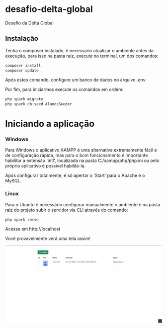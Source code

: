 # desafio-delta-global
Desafio da Delta Global

## Instalação

Tenha o composer instalado, é necessario atualizar o ambiente antes da execução, para isso na pasta raiz, execute no terminal, um dos comandos:

```
composer install
composer update
```
Após estes comando, configure um banco de dados no arquivo .env
    
Por fim, para iniciarmos execute os comandos em ordem:
```
php spark migrate
php spark db:seed AlunosSeeder
```
# Iniciando a aplicação

###  Windows

Para Windows o aplicativo XAMPP é uma alternativa extremamente fácil e de configuração rápida, mas para o bom funcionamento é importante habilitar a extensão 'intl', localizada na pasta C:/xampp/php/php.ini ou pelo próprio aplicativo é possivel habilitá-la.

Após configurar totalmente, é só apertar o 'Start' para o Apache e o MySQL.

### Linux

Para o Ubuntu é necessário configurar manualmente o ambiente e na pasta raiz do projeto subir o servidor via CLI através do comando:
```
php spark serve
```
    
Acesse em http://localhost
    
Você provavelmente verá uma tela assim!

![Screenshot](screenshot.png)